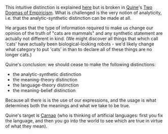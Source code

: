 This intuitive distinction is explained 
[here](/docs/phil/distinctions/made/analytic_synthetic.qmd) 
but is broken in [Quine](/docs/phil/people/quine/index.qmd)'s 
[Two Dogmas of Empiricism](/docs/phil/people/quine/works/two_dogmas/index.qmd).
What is challenged is the very notion of analyticity, 
i.e. that the analytic-synthetic distinction can be made at all.

He argues that the type of information required to make us change our opinion of 
the truth of "cats are mammals" and any synthetic statement are actually not 
different in kind. (We might discover all things that which call 'cats' have 
actually been biological-looking robots - we'd likely change what category to 
put 'cats' in than to declare all of these things are no longer cats.)

Quine's conclusion: we should cease to make the following distinctions:

- the analytic-synthetic distinction
- the meaning-theory distinction 
- the language-theory distinction 
- the meaning-belief distinction
  
Because all there is is the use of our expressions, and the usage is what 
determines both the meanings and what we take to be true.

Quine's target is [Carnap](/docs/phil/people/carnap/index.qmd) (who is thinking 
of artificial languages: first you fix 
the language, and then you go into the world to see which are true in virtue of 
what they mean).